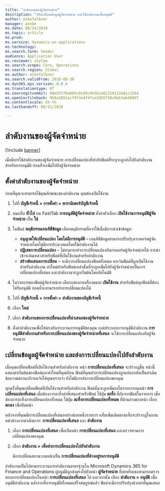 ```yaml
---
title: "ลำดับงานของผู้จัดจำหน่าย"
description: "ปรับเปลี่ยนข้อมูลผู้จัดจำหน่าย และใช้ลำดับงานเพื่ออนุมัติ"
author: mikefalkner
manager: annbe
ms.date: 08/24/2018
ms.topic: article
ms.prod: 
ms.service: dynamics-ax-applications
ms.technology: 
ms.search.form: Vendor
audience: Application User
ms.reviewer: shylaw
ms.search.scope: Core, Operations
ms.search.region: Global
ms.author: mikefalkner
ms.search.validFrom: 2018-08-30
ms.dyn365.ops.version: 8.0.4
ms.translationtype: HT
ms.sourcegitcommit: 98ed3378ab05c0c69c9e5b2a82310113a81c2264
ms.openlocfilehash: 950a1852acf9f3e4747ce2d55738c0eb3a646897
ms.contentlocale: th-th
ms.lasthandoff: 08/31/2018

---
```


# <a name="vendor-workflow"></a>ลำดับงานของผู้จัดจำหน่าย

[!include [banner](../includes/banner.md)]

เมื่อมีการใช้ลำดับงานของผู้จัดจำหน่าย การเปลี่ยนแปลงที่ทำกับฟิลด์ที่ระบุจะถูกส่งไปยังลำดับงานสำหรับการอนุมัติ ก่อนที่จะเพิ่มไปยังผู้จัดจำหน่าย

## <a name="set-up-the-vendor-workflow"></a>ตั้งค่าลำดับงานของผู้จัดจำหน่าย

ก่อนที่คุณจะสามารถใช้คุณลักษณะของลำดับงาน คุณต้องเปิดใช้งาน

1. ไปที่ **บัญชีเจ้าหนี้ \> การตั้งค่า \> พารามิเตอร์บัญชีเจ้าหนี้**
2. บนแท็บ **ทั่วไป** บน FastTab **การอนุมัติผู้จัดจำหน่าย** ตั้งค่าตัวเลือก **เปิดใช้งานการอนุมัติผู้จัดจำหน่าย** เป็น **ใช่**
3. ในฟิลด์ **พฤติกรรมเอนทิตีข้อมูล** เลือกพฤติกรรมที่ควรใช้เมื่อมีการนำเข้าข้อมูล:

    - **อนุญาตให้เปลี่ยนแปลง โดยไม่มีการอนุมัติ** – เอนทิตีข้อมูลสามารถปรับปรุงเรกคอร์ดผู้จัดจำหน่ายโดยไม่มีการประมวลผลโดยใช้ลำดับงานได้
    - **ปฏิเสธการเปลี่ยนแปลง** – ไม่สามารถทำการเปลี่ยนแปลงกับเรกคอร์ดผู้จัดจำหน่ายได้ การนำเข้าจะล้มเหลวสำหรับฟิลด์ที่เปิดใช้งานสำหรับลำดับงาน
    - **สร้างข้อเสนอการเปลี่ยน** – จะมีการเปลี่ยนแปลงฟิลด์ทั้งหมด ยกเว้นฟิลด์ที่ถูกเปิดใช้งานสำหรับลำดับงาน ค่าใหม่สำหรับฟิลด์เหล่านั้นที่จะถูกเพิ่มไปยังผู้จัดจำหน่ายเป็นการเปลี่ยนแปลงที่เสนอ และลำดับงานจะถูกเริ่มต้นโดยอัตโนมัติ

4. ในรายการของฟิลด์ผู้จัดจำหน่าย เลือกกล่องกาเครื่องหมาย **เปิดใช้งาน** สำหรับฟิลด์ทุกฟิลด์ที่ต้องได้รับอนุมัติ ก่อนที่จะสามารถทำการเปลี่ยนแปลงได้
5. ไปที่ **บัญชีเจ้าหนี้ \> การตั้งค่า \> ลำดับงานของบัญชีเจ้าหนี้**
6. เลือก **ใหม่**
7. เลือก **ลำดับงานของการเปลี่ยนแปลงที่นำเสนอของผู้จัดจำหน่าย** 
8. ตั้งค่าลำดับงานเพื่อให้ตรงกับกระบวนการอนุมัติของคุณ องค์ประกอบการอนุมัติลำดับงาน **การอนุมัติลำดับงานสำหรับการเปลี่ยนแปลงของผู้จัดจำหน่ายที่เสนอ** จะใช้การเปลี่ยนแปลงกับผู้จัดจำหน่าย

## <a name="change-vendor-information-and-submit-the-changes-to-the-workflow"></a>เปลี่ยนข้อมูลผู้จัดจำหน่าย และส่งการเปลี่ยนแปลงไปยังลำดับงาน

เมื่อคุณเปลี่ยนฟิลด์ที่เปิดใช้งานสำหรับลำดับงาน หน้า **การเปลี่ยนแปลงที่เสนอ** จะปรากฏขึ้น หน้านี้แสดงค่าเริ่มต้นของฟิลด์และค่าใหม่ที่คุณป้อน ฟิลด์ที่คุณทำการเปลี่ยนแปลงถูกแปลงกลับเป็นค่าเดิม ข้อความสถานะยังจะแจ้งให้คุณทราบว่า ยังไม่มีการส่งการเปลี่ยนแปลงของคุณ 

ทุกครั้งที่คุณเปลี่ยนฟิลด์ที่เปิดใช้งานสำหรับลำดับงาน ฟิลด์นั้นจะถูกเพิ่มลงในรายการบนหน้า **การเปลี่ยนแปลงที่เสนอ** เมื่อต้องการละทิ้งค่าที่เสนอสำหรับฟิลด์ ใช้ปุ่ม **ละทิ้ง** ที่ถัดจากฟิลด์ในรายการ เมื่อต้องการละทิ้งการเปลี่ยนแปลงทั้งหมด ใช้ปุ่ม **ละทิ้งการเปลี่ยนแปลงทั้งหมด** ที่ด้านล่างของหน้า เลือก **ตกลง** เพื่อปิดหน้า

หลังจากที่คุณมีการเปลี่ยนแปลงที่เสนออย่างน้อยหนึ่งรายการ แท็บเพิ่มเติมสองแท็บจะปรากฏในบานหน้าต่างการดำเนินการ: **การเปลี่ยนแปลงที่เสนอ** และ **ลำดับงาน**

1. เลือก **การเปลี่ยนแปลงที่เสนอ** เพื่อเปิดหน้า **การเปลี่ยนแปลงที่เสนอ** และตรวจทานการเปลี่ยนแปลงของคุณ
2. เลือก **ลำดับงาน \> เพื่อส่งการเปลี่ยนแปลงไปยังลำดับงาน**

    มีการเปลี่ยนสถานะบนหน้าเป็น **การเปลี่ยนแปลงที่ค้างอยู่รอการอนุมัติ**

ลำดับงานเป็นไปตามกระบวนการลำดับงานมาตรฐานใน Microsoft Dynamics 365 for Finance and Operations ผู้อนุมัติถูกส่งตรงไปยังหน้า **ผู้จัดจำหน่าย** ที่เขาหรือเธอสามารถตรวจสอบการเปลี่ยนแปลงในหน้า **การเปลี่ยนแปลงที่เสนอ** ได้ และจากนั้น เลือก **ลำดับงาน \> อนุมัติ** เพื่ออนุมัติลำดับงาน หลังจากที่การอนุมัติทั้งหมดเสร็จสมบูรณ์แล้ว ฟิลด์จะมีการปรับปรุงด้วยค่าที่คุณเสนอ

